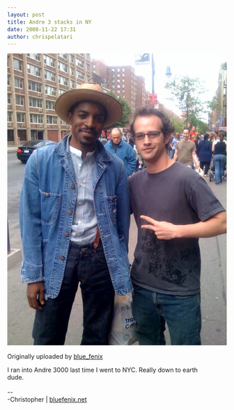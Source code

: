 ```yaml
---
layout: post
title: Andre 3 stacks in NY
date: 2008-11-22 17:31
author: chrispelatari
---
```

![Andre 3 stacks in NY](../assets/images/andre_3000.jpg)

Originally uploaded by [blue_fenix](http://www.flickr.com/people/blue_fenix/)  

I ran into Andre 3000 last time I went to NYC. Really down to earth<br />
dude.<br />
<br />
--<br />
-Christopher | <a href="http://bluefenix.net">bluefenix.net</a>
